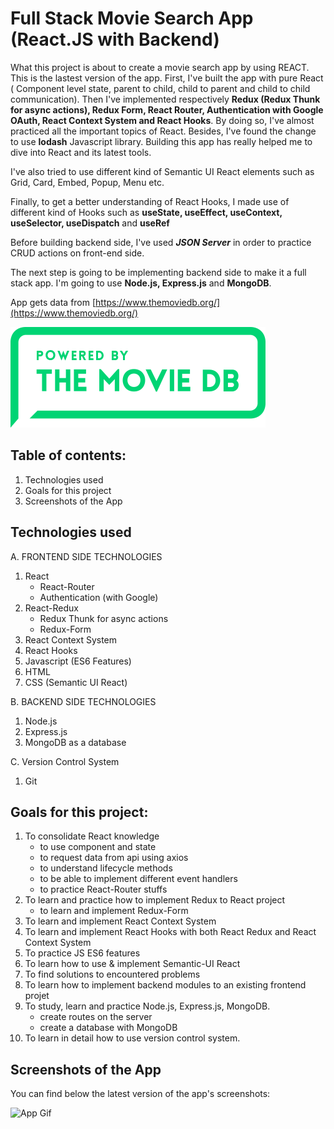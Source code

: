 # Full Stack Movie Search App (React.JS with Backend)

What this project is about to create a movie search app by using REACT. This is the lastest version of the app.
First, I've built the app with pure React ( Component level state, parent to child, child to parent and child to child communication). Then I've implemented respectively **Redux (Redux Thunk for async actions), Redux Form, React Router, Authentication with Google OAuth, React Context System and React Hooks**. By doing so, I've almost practiced all the important topics of React. Besides, I've found the change to use **lodash** Javascript library.
Building this app has really helped me to dive into React and its latest tools.

I've also tried to use different kind of Semantic UI React elements such as Grid, Card, Embed, Popup, Menu etc.

Finally, to get a better understanding of React Hooks, I made use of different kind of Hooks such as **useState, useEffect, useContext, useSelector, useDispatch** and **useRef**

Before building backend side, I've used _**JSON Server**_ in order to practice CRUD actions on front-end side.

The next step is going to be implementing backend side to make it a full stack app. I'm going to use **Node.js, Express.js** and **MongoDB**.

App gets data from [https://www.themoviedb.org/](https://www.themoviedb.org/)

![TMDB Logo](/src/images/tmdb_logo.png)

## Table of contents:

1. Technologies used
2. Goals for this project
3. Screenshots of the App

## Technologies used

A. FRONTEND SIDE TECHNOLOGIES

1. React
   - React-Router
   - Authentication (with Google)
2. React-Redux
   - Redux Thunk for async actions
   - Redux-Form
3. React Context System
4. React Hooks
5. Javascript (ES6 Features)
6. HTML
7. CSS (Semantic UI React)

B. BACKEND SIDE TECHNOLOGIES

1. Node.js
2. Express.js
3. MongoDB as a database

C. Version Control System

1. Git

## Goals for this project:

1. To consolidate React knowledge
   - to use component and state
   - to request data from api using axios
   - to understand lifecycle methods
   - to be able to implement different event handlers
   - to practice React-Router stuffs
2. To learn and practice how to implement Redux to React project
   - to learn and implement Redux-Form
3. To learn and implement React Context System
4. To learn and implement React Hooks with both React Redux and React Context System
5. To practice JS ES6 features
6. To learn how to use & implement Semantic-UI React
7. To find solutions to encountered problems
8. To learn how to implement backend modules to an existing frontend projet
9. To study, learn and practice Node.js, Express.js, MongoDB.
   - create routes on the server
   - create a database with MongoDB
10. To learn in detail how to use version control system.

## Screenshots of the App

You can find below the latest version of the app's screenshots:

![App Gif](./src/images/movie-app-latest.gif)
